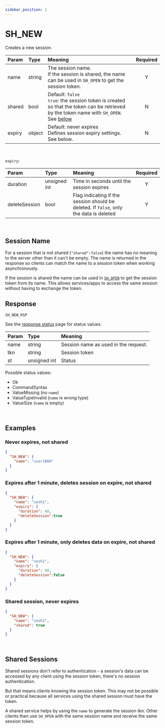 ```yaml
---
sidebar_position: 1
---
```


# SH_NEW
Creates a new session.

|Param|Type|Meaning|Required|
|:---|:---|:---|:---:|
|name|string|The session name.<br/> If the session is shared, the name can be used in `SH_OPEN` to get the session token. |Y|
|shared|bool|Default: `false`<br/> `true`: the session token is created so that the token can be retrieved by the token name with `SH_OPEN`. See [below](#shared-sessions)|N|
|expiry|object|Default: never expires <br/>Defines session expiry settings. See below.|N|

<br/>

`expiry`:

|Param|Type|Meaning|Required|
|:---|:---|:---|:---:|
|duration| unsigned int|Time in seconds until the session expires |Y|
|deleteSession| bool|Flag indicating if the session should be deleted. If `false`, only the data is deleted|Y|


<br/>

## Session Name
For a session that is not shared (`"shared":false`) the name has no meaning to the server other than it can't be empty. The name is returned in the response so clients can match the name to a session token when working asynchronously.

If the session is shared the name can be used in [`SH_OPEN`](./sh-open.md) to get the session token from its name. This allows services/apps to access the same session without having to exchange the token.


## Response

`SH_NEW_RSP`

See the [response status](./../Statuses) page for status values.


|Param|Type|Meaning|
|:---|:---|:---|
|name|string|Session name as used in the request.|
|tkn|string|Session token|
|st|unsigned int|Status|

Possible status values:

- Ok
- CommandSyntax
- ValueMissing (no `name`)
- ValueTypeInvalid (`name` is wrong type)
- ValueSize (`name` is empty)

<br/>

## Examples

### Never expires, not shared

```json
{
  "SH_NEW": {
    "name": "user1000"
  }
}
```

### Expires after 1 minute, deletes session on expire, not shared

```json
{
  "SH_NEW": {
    "name": "sesh1",
    "expiry": {
      "duration": 60,
      "deleteSession":true
    }
  }
}
```

### Expires after 1 minute, only deletes data on expire, not shared

```json
{
  "SH_NEW": {
    "name": "sesh1",
    "expiry": {
      "duration": 60,
      "deleteSession":false
    }
  }
}
```

### Shared session, never expires

```json
{
  "SH_NEW": {
    "name": "sesh1",
    "shared": true
  }
}
```

<br/>


## Shared Sessions
Shared sessions don't refer to authentication - a session's data can be accessed by any client using the session token, there's no session authentication.

But that means clients knowing the session token. This may not be possible or practical because all services using the shared session must have the token.

A shared service helps by using the `name` to generate the session tkn. Other clients then use `SH_OPEN` with the same session name and receive the same session token.

